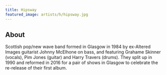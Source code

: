 ```yaml
---
title: Hipsway
featured_image: artists/h/hipsway.jpg
---
```

## About

Scottish pop/new wave band formed in Glasgow in 1984 by ex-Altered Images guitarist Johnny McElhone on bass, and featuring Grahame Skinner (vocals), Pim Jones (guitar) and Harry Travers (drums). They split up in 1990 and reformed in 2016 for a pair of shows in Glasgow to celebrate the re-release of their first album.
